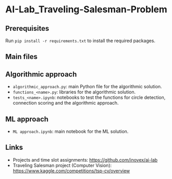 # AI-Lab_Traveling-Salesman-Problem

## Prerequisites

Run `pip install -r requirements.txt` to install the required packages.

## Main files

## Algorithmic approach

- `algorithmic_approach.py`: main Python file for the algorithmic solution.
- `functions_<name>.py`: libraries for the algorithmic solution.
- `tests_<name>.ipynb`: notebooks to test the functions for circle detection, connection scoring and the algorithmic approach.

## ML approach

- `ML approach.ipynb`: main notebook for the ML solution.

## Links

- Projects and time slot assignments:
  https://github.com/inovex/ai-lab
- Traveling Salesman project (Computer Vision):
  https://www.kaggle.com/competitions/tsp-cv/overview
